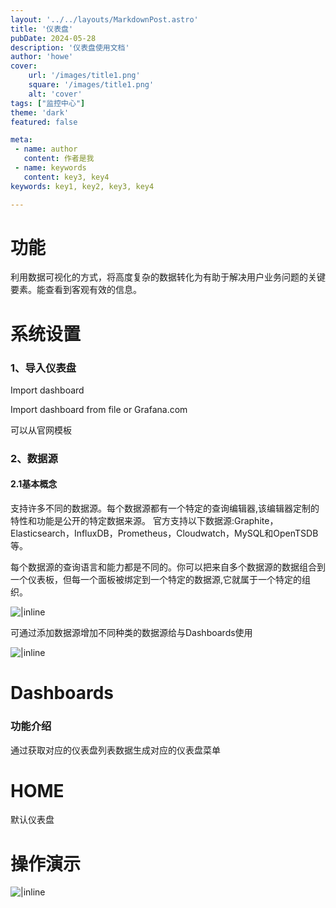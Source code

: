 ```yaml
---
layout: '../../layouts/MarkdownPost.astro'
title: '仪表盘'
pubDate: 2024-05-28
description: '仪表盘使用文档'
author: 'howe'
cover:
    url: '/images/title1.png'
    square: '/images/title1.png'
    alt: 'cover'
tags: ["监控中心"] 
theme: 'dark'
featured: false

meta:
 - name: author
   content: 作者是我
 - name: keywords
   content: key3, key4
keywords: key1, key2, key3, key4

---
```


# 功能
利用数据可视化的方式，将高度复杂的数据转化为有助于解决用户业务问题的关键要素。能查看到客观有效的信息。

# 系统设置
### 1、导入仪表盘
Import dashboard

Import dashboard from file or Grafana.com

可以从官网模板


### 2、数据源
#### 2.1基本概念
支持许多不同的数据源。每个数据源都有一个特定的查询编辑器,该编辑器定制的特性和功能是公开的特定数据来源。 官方支持以下数据源:Graphite，Elasticsearch，InfluxDB，Prometheus，Cloudwatch，MySQL和OpenTSDB等。

每个数据源的查询语言和能力都是不同的。你可以把来自多个数据源的数据组合到一个仪表板，但每一个面板被绑定到一个特定的数据源,它就属于一个特定的组织。

![|inline](/images/1.png)

可通过添加数据源增加不同种类的数据源给与Dashboards使用

![|inline](/images/2.png)

# Dashboards
### 功能介绍
通过获取对应的仪表盘列表数据生成对应的仪表盘菜单

# HOME
默认仪表盘

# 操作演示
![|inline](/images/1.gif)